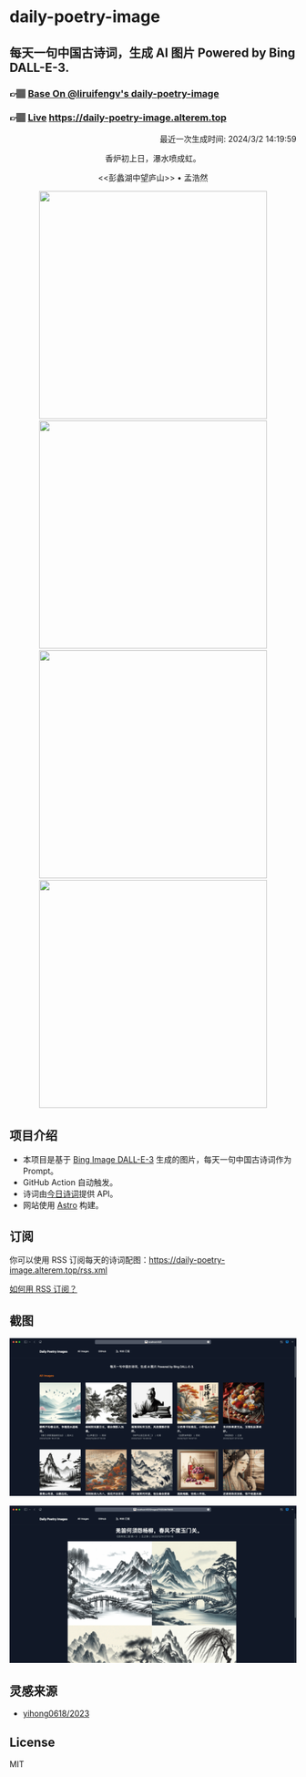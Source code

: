 
# daily-poetry-image

## 每天一句中国古诗词，生成 AI 图片 Powered by Bing DALL-E-3.

### 👉🏽 [Base On @liruifengv's daily-poetry-image](https://github.com/liruifengv/daily-poetry-image)

### 👉🏽 [Live](https://daily-poetry-image.alterem.top/) https://daily-poetry-image.alterem.top

<p align="right">
  最近一次生成时间: 2024/3/2 14:19:59
</p>
<p align="center">
香炉初上日，瀑水喷成虹。
</p>
<p align="center">
<<彭蠡湖中望庐山>> • 孟浩然
</p>
<p align="center">
<img src="https://tse3.mm.bing.net/th/id/OIG2.D8yGz.IDWgGIx4XH.tBF" height="400" width="400" />
<img src="https://tse3.mm.bing.net/th/id/OIG2.xtAjBXj._oUlUh181pqI" height="400" width="400" />
<img src="https://tse3.mm.bing.net/th/id/OIG2.WMjbXK59pqRySHKE1Y5d" height="400" width="400" />
<img src="https://tse2.mm.bing.net/th/id/OIG2.YkQvaI_y5VsVwyIgmik2" height="400" width="400" />
</p>

## 项目介绍

-   本项目是基于 [Bing Image DALL-E-3](https://www.bing.com/images/create) 生成的图片，每天一句中国古诗词作为 Prompt。
-   GitHub Action 自动触发。
-   诗词由[今日诗词](https://www.jinrishici.com/)提供 API。
-   网站使用 [Astro](https://astro.build) 构建。

## 订阅

你可以使用 RSS 订阅每天的诗词配图：https://daily-poetry-image.alterem.top/rss.xml

[如何用 RSS 订阅？](https://zhuanlan.zhihu.com/p/55026716)

## 截图

![图片列表](./screenshots/Snipaste_2023-12-28_21-00-26.png)

![图片详情](./screenshots/Snipaste_2023-12-28_21-00-53.png)

## 灵感来源

-   [yihong0618/2023](https://github.com/yihong0618/2023)

## License

MIT

